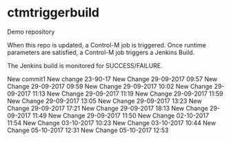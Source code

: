 # ctmtriggerbuild
Demo repository

When this repo is updated, a Control-M job is triggered. Once runtime parameters are satisfied, a Control-M job triggers a Jenkins Build. 

The Jenkins build is monitored for SUCCESS/FAILURE.

New commit1
New change 23-90-17
New Change 29-09-2017 09:57
New Change 29-09-2017 09:59
New Change 29-09-2017 10:02
New Change 29-09-2017 11:13
New Change 29-09-2017 11:19
New Change 29-09-2017 11:59
New Change 29-09-2017 13:05
New Change 29-09-2017 13:23
New Change 29-09-2017 17:21
New Change 29-09-2017 18:13
New Change 29-09-2017 11:49
New Change 29-09-2017 11:50
New Change 02-10-2017 11:54
New Change 03-10-2017 10:23
New Change 03-10-2017 10:44
New Change 05-10-2017 12:31
New Change 05-10-2017 12:53
